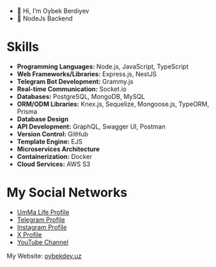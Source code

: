 - 👋 Hi, I’m Oybek Berdiyev
- 👀 NodeJs Backend

# Skills

- **Programming Languages:** Node.js, JavaScript, TypeScript
- **Web Frameworks/Libraries:** Express.js, NestJS
- **Telegram Bot Development:** Grammy.js
- **Real-time Communication:** Socket.io
- **Databases:** PostgreSQL, MongoDB, MySQL
- **ORM/ODM Libraries:** Knex.js, Sequelize, Mongoose.js, TypeORM, Prisma
- **Database Design**
- **API Development:** GraphQL, Swagger UI, Postman
- **Version Control:** GitHub
- **Template Engine:** EJS
- **Microservices Architecture**
- **Containerization:** Docker
- **Cloud Services:** AWS S3

# My Social Networks

- [UmMa Life Profile](https://ummalife.com/oybekdevuz)
- [Telegram Profile](https://t.me/oybekdevuz)
- [Instagram Profile](https://instagram.com/oybekdev.uz)
- [X Profile](https://x.com/oybekdev.uz)
- [YouTube Channel](https://youtube.com/@oybekdevuz)

My Website: [oybekdev.uz](https://oybekdev.uz)

<!---
OybekBerdiyev/OybekBerdiyev is a ✨ special ✨ repository because its `README.md` (this file) appears on your GitHub profile.
You can click the Preview link to take a look at your changes.
--->
